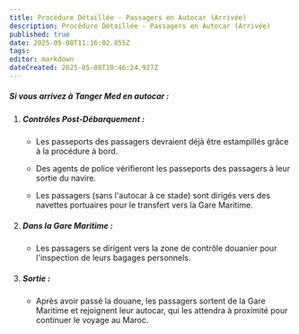 ```yaml
---
title: Procédure Détaillée - Passagers en Autocar (Arrivée)
description: Procédure Détaillée - Passagers en Autocar (Arrivée)
published: true
date: 2025-05-08T11:16:02.855Z
tags: 
editor: markdown
dateCreated: 2025-05-08T10:46:24.927Z
---
```


##### Si vous arrivez à Tanger Med en autocar :

  1. ##### **Contrôles Post-Débarquement :**

     *  Les passeports des passagers devraient déjà être estampillés grâce à la procédure à bord.

     *  Des agents de police vérifieront les passeports des passagers à leur sortie du navire.

     *  Les passagers \(sans l'autocar à ce stade\) sont dirigés vers des navettes portuaires pour le transfert vers la Gare Maritime.

  2. ##### **Dans la Gare Maritime :**

     *  Les passagers se dirigent vers la zone de contrôle douanier pour l'inspection de leurs bagages personnels.

  3. ##### **Sortie :** 
  		* Après avoir passé la douane, les passagers sortent de la Gare Maritime et rejoignent leur autocar, qui les attendra à proximité pour continuer le voyage au Maroc.